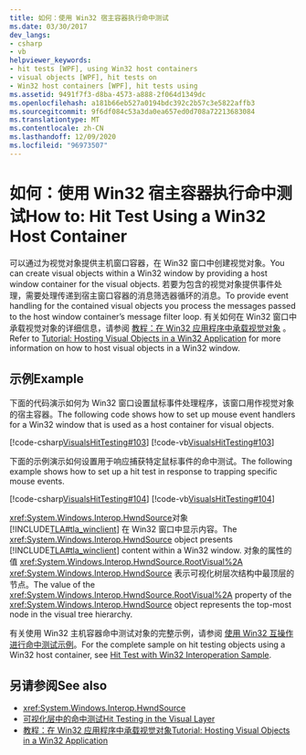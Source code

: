 ```yaml
---
title: 如何：使用 Win32 宿主容器执行命中测试
ms.date: 03/30/2017
dev_langs:
- csharp
- vb
helpviewer_keywords:
- hit tests [WPF], using Win32 host containers
- visual objects [WPF], hit tests on
- Win32 host containers [WPF], hit tests using
ms.assetid: 9491f7f3-d8ba-4573-a888-2f064d1349dc
ms.openlocfilehash: a181b66eb527a0194bdc392c2b57c3e5822affb3
ms.sourcegitcommit: 9f6df084c53a3da0ea657ed0d708a72213683084
ms.translationtype: MT
ms.contentlocale: zh-CN
ms.lasthandoff: 12/09/2020
ms.locfileid: "96973507"
---
```

# <a name="how-to-hit-test-using-a-win32-host-container"></a><span data-ttu-id="f890f-102">如何：使用 Win32 宿主容器执行命中测试</span><span class="sxs-lookup"><span data-stu-id="f890f-102">How to: Hit Test Using a Win32 Host Container</span></span>
<span data-ttu-id="f890f-103">可以通过为视觉对象提供主机窗口容器，在 Win32 窗口中创建视觉对象。</span><span class="sxs-lookup"><span data-stu-id="f890f-103">You can create visual objects within a Win32 window by providing a host window container for the visual objects.</span></span> <span data-ttu-id="f890f-104">若要为包含的视觉对象提供事件处理，需要处理传递到宿主窗口容器的消息筛选器循环的消息。</span><span class="sxs-lookup"><span data-stu-id="f890f-104">To provide event handling for the contained visual objects you process the messages passed to the host window container’s message filter loop.</span></span> <span data-ttu-id="f890f-105">有关如何在 Win32 窗口中承载视觉对象的详细信息，请参阅 [教程：在 Win32 应用程序中承载视觉对象](tutorial-hosting-visual-objects-in-a-win32-application.md) 。</span><span class="sxs-lookup"><span data-stu-id="f890f-105">Refer to [Tutorial: Hosting Visual Objects in a Win32 Application](tutorial-hosting-visual-objects-in-a-win32-application.md) for more information on how to host visual objects in a Win32 window.</span></span>  
  
## <a name="example"></a><span data-ttu-id="f890f-106">示例</span><span class="sxs-lookup"><span data-stu-id="f890f-106">Example</span></span>  
 <span data-ttu-id="f890f-107">下面的代码演示如何为 Win32 窗口设置鼠标事件处理程序，该窗口用作视觉对象的宿主容器。</span><span class="sxs-lookup"><span data-stu-id="f890f-107">The following code shows how to set up mouse event handlers for a Win32 window that is used as a host container for visual objects.</span></span>  
  
 [!code-csharp[VisualsHitTesting#103](~/samples/snippets/csharp/VS_Snippets_Wpf/VisualsHitTesting/CSharp/MyWindow.cs#103)]
 [!code-vb[VisualsHitTesting#103](~/samples/snippets/visualbasic/VS_Snippets_Wpf/VisualsHitTesting/VisualBasic/MyWindow.vb#103)]  
  
 <span data-ttu-id="f890f-108">下面的示例演示如何设置用于响应捕获特定鼠标事件的命中测试。</span><span class="sxs-lookup"><span data-stu-id="f890f-108">The following example shows how to set up a hit test in response to trapping specific mouse events.</span></span>  
  
 [!code-csharp[VisualsHitTesting#104](~/samples/snippets/csharp/VS_Snippets_Wpf/VisualsHitTesting/CSharp/MyCircle.cs#104)]
 [!code-vb[VisualsHitTesting#104](~/samples/snippets/visualbasic/VS_Snippets_Wpf/VisualsHitTesting/VisualBasic/MyCircle.vb#104)]  
  
 <span data-ttu-id="f890f-109"><xref:System.Windows.Interop.HwndSource>对象 [!INCLUDE[TLA#tla_winclient](../../../includes/tlasharptla-winclient-md.md)] 在 Win32 窗口中显示内容。</span><span class="sxs-lookup"><span data-stu-id="f890f-109">The <xref:System.Windows.Interop.HwndSource> object presents [!INCLUDE[TLA#tla_winclient](../../../includes/tlasharptla-winclient-md.md)] content within a Win32 window.</span></span> <span data-ttu-id="f890f-110">对象的属性的值 <xref:System.Windows.Interop.HwndSource.RootVisual%2A> <xref:System.Windows.Interop.HwndSource> 表示可视化树层次结构中最顶层的节点。</span><span class="sxs-lookup"><span data-stu-id="f890f-110">The value of the <xref:System.Windows.Interop.HwndSource.RootVisual%2A> property of the <xref:System.Windows.Interop.HwndSource> object represents the top-most node in the visual tree hierarchy.</span></span>  
  
 <span data-ttu-id="f890f-111">有关使用 Win32 主机容器命中测试对象的完整示例，请参阅 [使用 Win32 互操作进行命中测试示例](https://github.com/microsoft/WPF-Samples/tree/master/Visual%20Layer/VisualsHitTesting)。</span><span class="sxs-lookup"><span data-stu-id="f890f-111">For the complete sample on hit testing objects using a Win32 host container, see [Hit Test with Win32 Interoperation Sample](https://github.com/microsoft/WPF-Samples/tree/master/Visual%20Layer/VisualsHitTesting).</span></span>  
  
## <a name="see-also"></a><span data-ttu-id="f890f-112">另请参阅</span><span class="sxs-lookup"><span data-stu-id="f890f-112">See also</span></span>

- <xref:System.Windows.Interop.HwndSource>
- [<span data-ttu-id="f890f-113">可视化层中的命中测试</span><span class="sxs-lookup"><span data-stu-id="f890f-113">Hit Testing in the Visual Layer</span></span>](hit-testing-in-the-visual-layer.md)
- [<span data-ttu-id="f890f-114">教程：在 Win32 应用程序中承载视觉对象</span><span class="sxs-lookup"><span data-stu-id="f890f-114">Tutorial: Hosting Visual Objects in a Win32 Application</span></span>](tutorial-hosting-visual-objects-in-a-win32-application.md)
